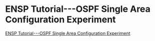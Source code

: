 # ENSP Tutorial---OSPF Single Area Configuration Experiment
[ENSP Tutorial---OSPF Single Area Configuration Experiment](https://aiwithcloud.com/2022/09/15/ensp_tutorial___ospf_single_area_configuration_experiment/)